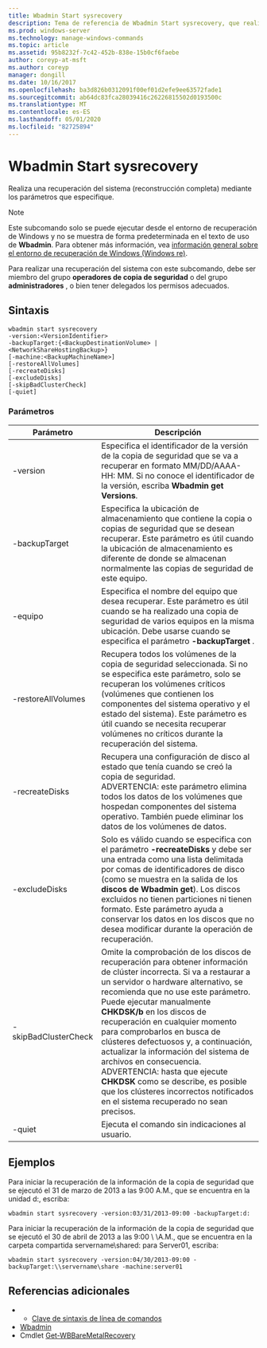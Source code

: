```yaml
---
title: Wbadmin Start sysrecovery
description: Tema de referencia de Wbadmin Start sysrecovery, que realiza una recuperación del sistema (reconstrucción completa) mediante los parámetros especificados.
ms.prod: windows-server
ms.technology: manage-windows-commands
ms.topic: article
ms.assetid: 95b8232f-7c42-452b-838e-15b0cf6faebe
author: coreyp-at-msft
ms.author: coreyp
manager: dongill
ms.date: 10/16/2017
ms.openlocfilehash: ba3d826b0312091f00ef01d2efe9ee63572fade1
ms.sourcegitcommit: ab64dc83fca28039416c26226815502d0193500c
ms.translationtype: MT
ms.contentlocale: es-ES
ms.lasthandoff: 05/01/2020
ms.locfileid: "82725894"
---
```

# <a name="wbadmin-start-sysrecovery"></a>Wbadmin Start sysrecovery



Realiza una recuperación del sistema (reconstrucción completa) mediante los parámetros que especifique.

> [!NOTE]
> Este subcomando solo se puede ejecutar desde el entorno de recuperación de Windows y no se muestra de forma predeterminada en el texto de uso de **Wbadmin**. Para obtener más información, vea [información general sobre el entorno de recuperación de Windows (Windows re)](https://technet.microsoft.com/library/hh825173.aspx).

Para realizar una recuperación del sistema con este subcomando, debe ser miembro del grupo **operadores de copia de seguridad** o del grupo **administradores** , o bien tener delegados los permisos adecuados.

## <a name="syntax"></a>Sintaxis

```
wbadmin start sysrecovery
-version:<VersionIdentifier>
-backupTarget:{<BackupDestinationVolume> | <NetworkShareHostingBackup>}
[-machine:<BackupMachineName>]
[-restoreAllVolumes]
[-recreateDisks]
[-excludeDisks]
[-skipBadClusterCheck]
[-quiet]
```

### <a name="parameters"></a>Parámetros

|Parámetro|Descripción|
|---------|-----------|
|-version|Especifica el identificador de la versión de la copia de seguridad que se va a recuperar en formato MM/DD/AAAA-HH: MM. Si no conoce el identificador de la versión, escriba **Wbadmin get Versions**.|
|-backupTarget|Especifica la ubicación de almacenamiento que contiene la copia o copias de seguridad que se desean recuperar. Este parámetro es útil cuando la ubicación de almacenamiento es diferente de donde se almacenan normalmente las copias de seguridad de este equipo.|
|-equipo|Especifica el nombre del equipo que desea recuperar. Este parámetro es útil cuando se ha realizado una copia de seguridad de varios equipos en la misma ubicación. Debe usarse cuando se especifica el parámetro **-backupTarget** .|
|-restoreAllVolumes|Recupera todos los volúmenes de la copia de seguridad seleccionada. Si no se especifica este parámetro, solo se recuperan los volúmenes críticos (volúmenes que contienen los componentes del sistema operativo y el estado del sistema). Este parámetro es útil cuando se necesita recuperar volúmenes no críticos durante la recuperación del sistema.|
|-recreateDisks|Recupera una configuración de disco al estado que tenía cuando se creó la copia de seguridad.</br>ADVERTENCIA: este parámetro elimina todos los datos de los volúmenes que hospedan componentes del sistema operativo. También puede eliminar los datos de los volúmenes de datos.|
|-excludeDisks|Solo es válido cuando se especifica con el parámetro **-recreateDisks** y debe ser una entrada como una lista delimitada por comas de identificadores de disco (como se muestra en la salida de los **discos de Wbadmin get**). Los discos excluidos no tienen particiones ni tienen formato. Este parámetro ayuda a conservar los datos en los discos que no desea modificar durante la operación de recuperación.|
|-skipBadClusterCheck|Omite la comprobación de los discos de recuperación para obtener información de clúster incorrecta. Si va a restaurar a un servidor o hardware alternativo, se recomienda que no use este parámetro. Puede ejecutar manualmente **CHKDSK/b** en los discos de recuperación en cualquier momento para comprobarlos en busca de clústeres defectuosos y, a continuación, actualizar la información del sistema de archivos en consecuencia.</br>ADVERTENCIA: hasta que ejecute **CHKDSK** como se describe, es posible que los clústeres incorrectos notificados en el sistema recuperado no sean precisos.|
|-quiet|Ejecuta el comando sin indicaciones al usuario.|

## <a name="examples"></a>Ejemplos

Para iniciar la recuperación de la información de la copia de seguridad que se ejecutó el 31 de marzo de 2013 a las 9:00 A.M., que se encuentra en la unidad d:, escriba:
```
wbadmin start sysrecovery -version:03/31/2013-09:00 -backupTarget:d:
```
Para iniciar la recuperación de la información de la copia de seguridad que se ejecutó el 30 de abril de 2013 a las 9:00 \\ \\A.M., que se encuentra en la carpeta compartida servername\shared: para Server01, escriba:
```
wbadmin start sysrecovery -version:04/30/2013-09:00 -backupTarget:\\servername\share -machine:server01
```

## <a name="additional-references"></a>Referencias adicionales

-   - [Clave de sintaxis de línea de comandos](command-line-syntax-key.md)
-   [Wbadmin](wbadmin.md)
-   Cmdlet [Get-WBBareMetalRecovery](https://technet.microsoft.com/library/jj902461.aspx)